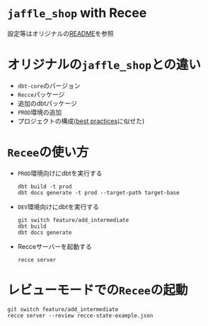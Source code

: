 # `jaffle_shop` with Recee

設定等はオリジナルの[README](https://github.com/dbt-labs/jaffle_shop_duckdb?tab=readme-ov-file#testing-dbt-project-jaffle_shop)を参照

# オリジナルの`jaffle_shop`との違い

- `dbt-core`のバージョン
- `Recce`パッケージ
- 追加のdbtパッケージ
- `PROD`環境の追加
- プロジェクトの構成([best practices](https://docs.getdbt.com/best-practices/how-we-structure/1-guide-overview)に似せた)

# `Recee`の使い方

- `PROD`環境向けにdbtを実行する
  ```
  dbt build -t prod
  dbt docs generate -t prod --target-path target-base
  ```
- `DEV`環境向けにdbtを実行する
  ```
  git switch feature/add_intermediate
  dbt build
  dbt docs generate
  ```
- Recceサーバーを起動する
  ```
  recce server
  ```

# レビューモードでの`Recee`の起動

```
git switch feature/add_intermediate
recce server --review recce-state-example.json
```
